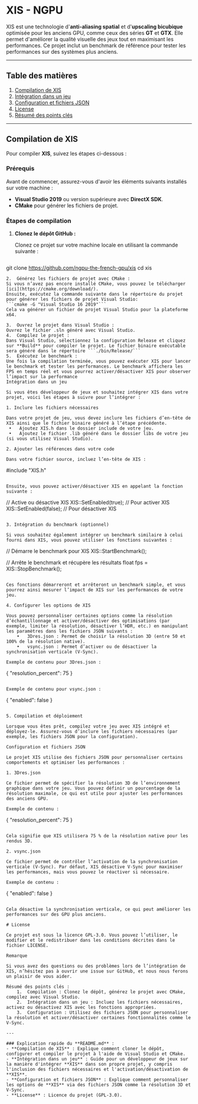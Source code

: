 # XIS - NGPU

XIS est une technologie d'**anti-aliasing spatial** et d'**upscaling bicubique** optimisée pour les anciens GPU, comme ceux des séries **GT** et **GTX**. Elle permet d'améliorer la qualité visuelle des jeux tout en maximisant les performances. Ce projet inclut un benchmark de référence pour tester les performances sur des systèmes plus anciens.

---

## Table des matières
1. [Compilation de XIS](#compilation-de-xis)
2. [Intégration dans un jeu](#integration-dans-un-jeu)
3. [Configuration et fichiers JSON](#configuration-et-fichiers-json)
4. [License](#license)
5. [Résumé des points clés](#résumé-des-points-clés)

---

## Compilation de XIS

Pour compiler **XIS**, suivez les étapes ci-dessous :

### Prérequis

Avant de commencer, assurez-vous d'avoir les éléments suivants installés sur votre machine :
- **Visual Studio 2019** ou version supérieure avec **DirectX SDK**.
- **CMake** pour générer les fichiers de projet.

### Étapes de compilation

1. **Clonez le dépôt GitHub :**

   Clonez ce projet sur votre machine locale en utilisant la commande suivante :
   ```
git clone https://github.com/ngpu-the-french-gpu/xis
   cd xis
   ```
2.	Générez les fichiers de projet avec CMake :
Si vous n’avez pas encore installé CMake, vous pouvez le télécharger [ici](https://cmake.org/download/). 
Ensuite, exécutez la commande suivante dans le répertoire du projet pour générer les fichiers de projet Visual Studio:
```cmake -G "Visual Studio 16 2019"```
Cela va générer un fichier de projet Visual Studio pour la plateforme x64.

3.	Ouvrez le projet dans Visual Studio :
Ouvrez le fichier .sln généré avec Visual Studio.
4.	Compilez le projet :
Dans Visual Studio, sélectionnez la configuration Release et cliquez sur **Build** pour compiler le projet. Le fichier binaire exécutable sera généré dans le répertoire ```./bin/Release/```
5.	Exécutez le benchmark :
Une fois la compilation terminée, vous pouvez exécuter XIS pour lancer le benchmark et tester les performances. Le benchmark affichera les FPS en temps réel et vous pourrez activer/désactiver XIS pour observer l’impact sur la performance
Intégration dans un jeu

Si vous êtes développeur de jeux et souhaitez intégrer XIS dans votre projet, voici les étapes à suivre pour l’intégrer :

1. Inclure les fichiers nécessaires

Dans votre projet de jeu, vous devez inclure les fichiers d’en-tête de XIS ainsi que le fichier binaire généré à l’étape précédente.
	•	Ajoutez XIS.h dans le dossier include de votre jeu.
	•	Ajoutez le fichier .lib généré dans le dossier libs de votre jeu (si vous utilisez Visual Studio).

2. Ajouter les références dans votre code

Dans votre fichier source, incluez l’en-tête de XIS :

```
#include "XIS.h"
```

Ensuite, vous pouvez activer/désactiver XIS en appelant la fonction suivante :

```
// Active ou désactive XIS
XIS::SetEnabled(true);  // Pour activer XIS
XIS::SetEnabled(false); // Pour désactiver XIS
```

3. Intégration du benchmark (optionnel)

Si vous souhaitez également intégrer un benchmark similaire à celui fourni dans XIS, vous pouvez utiliser les fonctions suivantes :

```
// Démarre le benchmark pour XIS
XIS::StartBenchmark();

// Arrête le benchmark et récupère les résultats
float fps = XIS::StopBenchmark();
```

Ces fonctions démarreront et arrêteront un benchmark simple, et vous pourrez ainsi mesurer l’impact de XIS sur les performances de votre jeu.

4. Configurer les options de XIS

Vous pouvez personnaliser certaines options comme la résolution d’échantillonnage et activer/désactiver des optimisations (par exemple, limiter la résolution, désactiver l’HDR, etc.) en manipulant les paramètres dans les fichiers JSON suivants :
	•	3Dres.json : Permet de choisir la résolution 3D (entre 50 et 100% de la résolution native).
	•	vsync.json : Permet d’activer ou de désactiver la synchronisation verticale (V-Sync).

Exemple de contenu pour 3Dres.json :

```
{
  "resolution_percent": 75
}
```

Exemple de contenu pour vsync.json :

```
{
  "enabled": false
}
```

5. Compilation et déploiement

Lorsque vous êtes prêt, compilez votre jeu avec XIS intégré et déployez-le. Assurez-vous d’inclure les fichiers nécessaires (par exemple, les fichiers JSON pour la configuration).

Configuration et fichiers JSON

Le projet XIS utilise des fichiers JSON pour personnaliser certains comportements et optimiser les performances :

1. 3Dres.json

Ce fichier permet de spécifier la résolution 3D de l’environnement graphique dans votre jeu. Vous pouvez définir un pourcentage de la résolution maximale, ce qui est utile pour ajuster les performances des anciens GPU.

Exemple de contenu :

```
{
  "resolution_percent": 75
}
```

Cela signifie que XIS utilisera 75 % de la résolution native pour les rendus 3D.

2. vsync.json

Ce fichier permet de contrôler l’activation de la synchronisation verticale (V-Sync). Par défaut, XIS désactive V-Sync pour maximiser les performances, mais vous pouvez le réactiver si nécessaire.

Exemple de contenu :

```
{
  "enabled": false
}
```

Cela désactive la synchronisation verticale, ce qui peut améliorer les performances sur des GPU plus anciens.

# License

Ce projet est sous la licence GPL-3.0. Vous pouvez l’utiliser, le modifier et le redistribuer dans les conditions décrites dans le fichier LICENSE.

Remarque

Si vous avez des questions ou des problèmes lors de l’intégration de XIS, n’hésitez pas à ouvrir une issue sur GitHub, et nous nous ferons un plaisir de vous aider.

Résumé des points clés :
	1.	Compilation : Clonez le dépôt, générez le projet avec CMake, compilez avec Visual Studio.
	2.	Intégration dans un jeu : Incluez les fichiers nécessaires, activez ou désactivez XIS avec les fonctions appropriées.
	3.	Configuration : Utilisez des fichiers JSON pour personnaliser la résolution et activer/désactiver certaines fonctionnalités comme le V-Sync.

---

### Explication rapide du **README.md** :
- **Compilation de XIS** : Explique comment cloner le dépôt, configurer et compiler le projet à l'aide de Visual Studio et CMake.
- **Intégration dans un jeu** : Guide pour un développeur de jeux sur la manière d'intégrer **XIS** dans son propre projet, y compris l'inclusion des fichiers nécessaires et l'activation/désactivation de **XIS**.
- **Configuration et fichiers JSON** : Explique comment personnaliser les options de **XIS** via des fichiers JSON comme la résolution 3D et V-Sync.
- **License** : Licence du projet (GPL-3.0).

